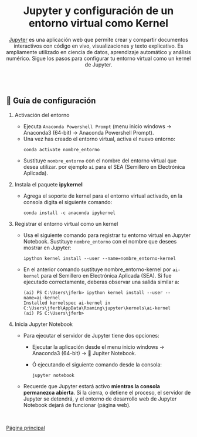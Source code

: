 <div  align="center">

# Jupyter y configuración de un entorno virtual como Kernel
[Jupyter](https://jupyter.org/) es una aplicación web que permite crear y compartir documentos interactivos con código en vivo, visualizaciones y texto explicativo. Es ampliamente utilizado en ciencia de datos, aprendizaje automático y análisis numérico. Sigue los pasos para configurar tu entorno virtual como un kernel de Jupyter.

</div>

<br/><br/>

## 📝 Guía de configuración

1. Activación del entorno
    - Ejecuta `Anaconda Powershell Prompt` (menu inicio windows &rarr;  Anaconda3 (64-bit) &rarr; Anaconda Powershell Prompt).
    - Una vez has creado el entorno virtual, activa el nuevo entorno:
        ```console
       conda activate nombre_entorno
       ```
    - Sustituye `nombre_entorno` con el nombre del entorno virtual que desea utilizar. por ejemplo `ai` para el SEA (Semillero en Electrónica Aplicada).
  
2. Instala el paquete **ipykernel**
    - Agrega el soporte de kernel para el entorno virtual activado, en la consola digita el siguiente comando:

      ```console
      conda install -c anaconda ipykernel
      ```
  
3. Registrar el entorno virtual como un kernel
    - Usa el siguiente comando para registrar tu entorno virtual en Jupyter Notebook. Sustituye `nombre_entorno` con el nombre que desees mostrar en Jupyter:

        ```console
        ipython kernel install --user --name=nombre_entorno-kernel
        ```

    - En el anterior comando sustituye nombre_entorno-kernel por `ai-kernel` para el Semillero en Electrónica Aplicada (SEA). Si fue ejecutado correctamente, deberas observar una salida similar a:

        ```console
        (ai) PS C:\Users\jferb> ipython kernel install --user --name=ai-kernel
        Installed kernelspec ai-kernel in C:\Users\jferb\AppData\Roaming\jupyter\kernels\ai-kernel
        (ai) PS C:\Users\jferb>
        ```

4. Inicia Jupyter Notebook

    - Para ejecutar el servidor de Jupyter tiene dos opciones:
        - Ejecutar la aplicación desde el menu inicio windows &rarr;  Anaconda3 (64-bit) &rarr; :notebook: Jupiter Notebook.
        - Ó ejecutando el siguiente comando desde la consola:

           ```console
           jupyter notebook
           ```

    - Recuerde que Jupyter estará activo **mientras la consola permanezca abierta**. Si la cierra, o detiene el proceso, el servidor de Jupyter se detendrá, y el entorno de desarrollo web de Jupyter Notebook dejará de funcionar (página web).

<br/>

[Página principal](../../README.md)
